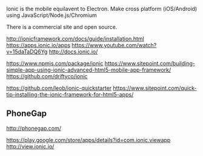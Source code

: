 
<!--
-->

Ionic is the mobile equilavent to Electron.
Make cross platform (iOS/Android) using JavaScript/Node.js/Chromium

There is a commercial site and open source.

http://ionicframework.com/docs/guide/installation.html
https://apps.ionic.io/apps
https://www.youtube.com/watch?v=15daTaDQ6Yg
http://docs.ionic.io/

https://www.npmjs.com/package/ionic
https://www.sitepoint.com/building-simple-app-using-ionic-advanced-html5-mobile-app-framework/
https://github.com/driftyco/ionic

https://github.com/leob/ionic-quickstarter
https://www.sitepoint.com/quick-tip-installing-the-ionic-framework-for-html5-apps/


PhoneGap
--------

http://phonegap.com/

https://play.google.com/store/apps/details?id=com.ionic.viewapp
http://view.ionic.io/

<!-- vim: set autoindent expandtab sw=4 syntax=markdown: -->
